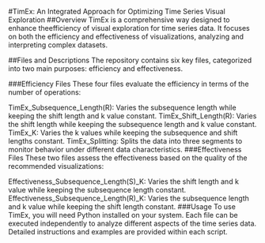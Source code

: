 #TimEx: An Integrated Approach for Optimizing Time Series Visual Exploration
##Overview
TimEx is a comprehensive way designed to enhance theefficiency of visual exploration for time series data. It focuses on both the efficiency and effectiveness of visualizations, analyzing and interpreting complex datasets.

##Files and Descriptions
The repository contains six key files, categorized into two main purposes: efficiency and effectiveness.

###Efficiency Files
These four files evaluate the efficiency in terms of the number of operations:

TimEx_Subsequence_Length(R): Varies the subsequence length while keeping the shift length and k value constant.
TimEx_Shift_Length(R): Varies the shift length while keeping the subsequence length and k value constant.
TimEx_K: Varies the k values while keeping the subsequence and shift lengths constant.
TimEx_Splitting: Splits the data into three segments to monitor behavior under different data characteristics.
###Effectiveness Files
These two files assess the effectiveness based on the quality of the recommended visualizations:

Effectiveness_Subsequence_Length(S)_K: Varies the shift length and k value while keeping the subsequence length constant.
Effectiveness_Subsequence_Length(R)_K: Varies the subsequence length and k value while keeping the shift length constant.
###Usage
To use TimEx, you will need Python installed on your system. Each file can be executed independently to analyze different aspects of the time series data. Detailed instructions and examples are provided within each script.
     
